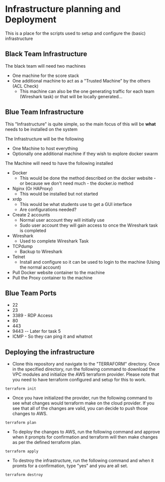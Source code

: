 # **Infrastructure planning and Deployment**

This is a place for the scripts used to setup and configure the (basic) infrastructure

## **Black Team Infrastructure**

The black team will need two machines

* One machine for the score stack
* One additional machine to act as a "Trusted Machine" by the others (ACL Check)
  * This machine can also be the one generating traffic for each team (Wireshark task) or that will be locally generated...

## **Blue Team Infrastructure**

This "Infrastructure" is quite simple, so the main focus of this will be **what** needs to be installed on the system

The Infrastructure will be the following

* One Machine to host everything
* Optionally one additional machine if they wish to explore docker swarm

The Machine will need to have the following installed

* Docker
  * This would be done the method described on the docker website - or because we don't need much - the docker.io method
* Nginx (Or HAProxy)
  * This would be installed but not started
* xrdp
  * This would be what students use to get a GUI interface
  * Are configurations needed?
* Create 2 accounts
  * Normal user account they will initially use
  * Sudo user account they will gain access to once the Wireshark task is completed  
* Wireshark
  * Used to complete Wireshark Task
* TCPdump
  * Backup to Wireshark
* Telnet
  * Install and configure so it can be used to login to the machine (Using the normal account)
* Pull Docker website container to the machine
* Pull the Proxy container to the machine

## Blue Team Ports

* 22
* 23
* 3389 - RDP Access
* 80
* 443
* 9443 -- Later for task 5
* ICMP - So they can ping it and whatnot

## **Deploying the infrastructure**

* Clone this repository and navigate to the "TERRAFORM" directory. Once in the specified directory, run the following command to download the VPC modules and initialize the AWS terraform provider. Please note that you need to have terraform configured and setup for this to work.
  
 ```
terraform init 
```

* Once you have initialized the provider, run the following command to see what changes would terraform make on the cloud provider. If you see that all of the changes are valid, you can decide to push those changes to AWS.

```
terraform plan 

```

* To deploy the changes to AWS, run the following command and approve when it prompts for confirmation and terraform will then make changes as per the defined terraform plan.
  
```
terraform apply 
```

* To destroy the infrastructure, run the following command and when it promts for a confirmation, type "yes" and you are all set.

```
terraform destroy 
```
